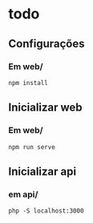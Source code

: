 # todo

## Configurações

### Em web/
```
npm install
```

## Inicializar web
### Em web/
```
npm run serve
```

## Inicializar api
### em api/
```
php -S localhost:3000
```